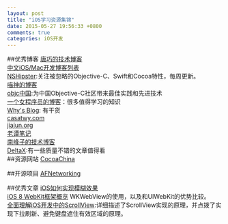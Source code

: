 ```yaml
---
layout: post
title: "iOS学习资源集锦"
date: 2015-05-27 19:56:33 +0800
comments: true
categories: iOS开发
---
```

##优秀博客
[唐巧的技术博客](http://devtang.com/blog/categories/ios/)  
[中文iOS/Mac开发博客列表](https://github.com/tangqiaoboy/iOSBlogCN)  
[NSHipster](http://nshipster.cn):关注被忽略的Objective-C、Swift和Cocoa特性，每周更新。  
[喵神的博客](http://onevcat.com)  
[objc中国](http://objccn.io):为中国Objective-C社区带来最佳实践和先进技术   
[一个女程序员的博客](http://www.codingtime.info/)：很多值得学习的知识  
[Why's Blog](http://blog.callmewhy.com/): 有干货   
[casatwy.com](http://casatwy.com)   
[jiajun.org](http://jiajun.org)  
[老谭笔记](http://www.tanhao.me)  
[南峰子的技术博客](http://southpeak.github.io/blog/archives/)  
[DeltaX](http://deltax.me/):有一些质量不错的文章值得看    
##资源网站
[CocoaChina](http://www.cocoachina.com)  

##开源项目
[AFNetworking](https://github.com/AFNetworking/AFNetworking)  

##优秀文章
[iOS如何实现模糊效果](http://boboshone.com/blog/2013/04/22/blur-effect-in-ios/)    
[iOS 8 WebKit框架概览](http://www.cocoachina.com/ios/20150203/11089.html#rd) WKWebView的使用，以及和UIWebKit的优势比较。   
[全面理解iOS开发中的ScrollView](http://mobile.51cto.com/hot-430409.htm):详细描述了ScrollView实现的原理，并点拨了实现下拉刷新、避免键盘遮住有效区域的原理。  
